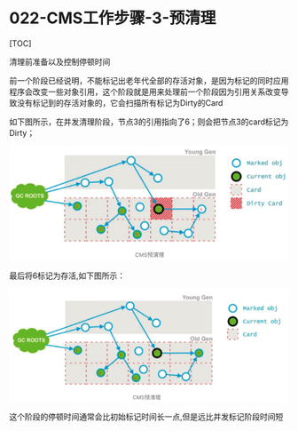 # 022-CMS工作步骤-3-预清理

[TOC]

清理前准备以及控制停顿时间

前一个阶段已经说明，不能标记出老年代全部的存活对象，是因为标记的同时应用程序会改变一些对象引用，这个阶段就是用来处理前一个阶段因为引用关系改变导致没有标记到的存活对象的，它会扫描所有标记为Dirty的Card

如下图所示，在并发清理阶段，节点3的引用指向了6；则会把节点3的card标记为Dirty；

![image-20210311200254439](../../../../assets/image-20210311200254439.png)

最后将6标记为存活,如下图所示：

![image-20210311201823111](../../../../assets/image-20210311201823111.png)

这个阶段的停顿时间通常会比初始标记时间长一点,但是远比并发标记阶段时间短